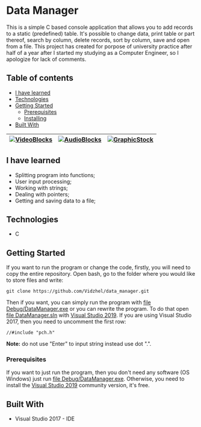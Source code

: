 # Data Manager
This is a simple C based console application that allows you to add records to a static (predefined) table. It's possible to change data, print table or part thereof, search by column, delete records, sort by column, save and open from a file. This project has created for porpose of university practice after half of a year after I started my studying as a Computer Engineer, so I apologize for lack of comments.

## Table of contents
* [I have learned](#i-have-learned)
* [Technologies](#technologies)
* [Getting Started](#getting-started)
  * [Prerequisites](#prerequisites)
  * [Installing](#installing)
* [Built With](#built-with)

| [![VideoBlocks](https://d1ow200m9i3wyh.cloudfront.net/img/assets/videoblocks/images/logo.png)](http://videoblocks.com)  | [![AudioBlocks](https://dtyn3c8zjrx01.cloudfront.net/img/assets/audioblocks/images/logo.png)](http://audioblocks.com) | [![GraphicStock](http://www.graphicstock.com/images/logo.jpg)](http://graphicstock.com) |
|:---:|:---:|:---:|

## I have learned

- Splitting program into functions;
- User input processing;
- Working with strings;
- Dealing with pointers;
- Getting and saving data to a file;

## Technologies
- C

## Getting Started
If you want to run the program or change the code, firstly, you will need to copy the entire repository.
Open bash, go to the folder where you would like to store files and write:
```
git clone https://github.com/Vidzhel/data_manager.git
```

Then if you want, you can simply run the program with [file Debug/DataManager.exe](Debug/DataManager.exe) or you can rewrite the program. To do that open [file DataManager.sln](DataManager.sln) with [Visual Studio 2019](https://visualstudio.microsoft.com/vs/). If you are using Visual Studio 2017, then you need to uncomment the first row:
```
//#include "pch.h"
```

**Note:** do not use "Enter" to input string instead use dot ".".

### Prerequisites
If you want to just run the program, then you don't need any software (OS Windows) just run [file Debug/DataManager.exe](Debug/DataManager.exe). Otherwise, you need to install the [Visual Studio 2019](https://visualstudio.microsoft.com/vs/) community version, it's free.

## Built With
- Visual Studio 2017 - IDE
